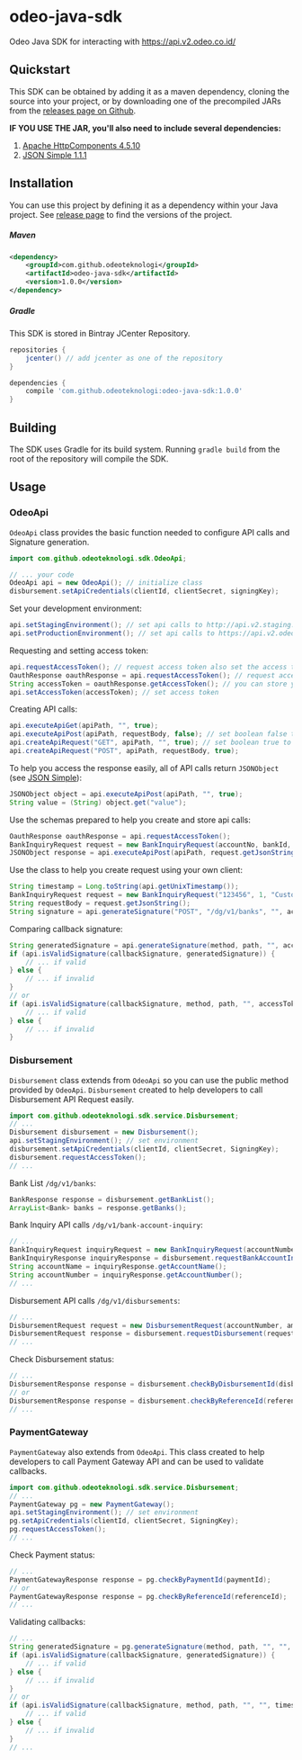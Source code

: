 # odeo-java-sdk
Odeo Java SDK for interacting with https://api.v2.odeo.co.id/

## Quickstart
This SDK can be obtained by adding it as a maven dependency, cloning the source into your project, or by downloading one of the precompiled JARs from the [releases page on Github](https://github.com/odeoteknologi/odeo-java-sdk/releases).

**IF YOU USE THE JAR, you'll also need to include several dependencies:**
1. [Apache HttpComponents 4.5.10](https://hc.apache.org/httpcomponents-client-4.5.x/index.html)
2. [JSON Simple 1.1.1](https://code.google.com/archive/p/json-simple/)

## Installation
You can use this project by defining it as a dependency within your Java project. See [release page](https://github.com/odeoteknologi/odeo-java-sdk/releases) to find the versions of the project.

##### Maven
````xml
<dependency>
    <groupId>com.github.odeoteknologi</groupId>
    <artifactId>odeo-java-sdk</artifactId>
    <version>1.0.0</version>
</dependency>
````

##### Gradle
This SDK is stored in Bintray JCenter Repository. 
```gradle
repositories {
    jcenter() // add jcenter as one of the repository
}

dependencies {
    compile 'com.github.odeoteknologi:odeo-java-sdk:1.0.0'
}
```
## Building
The SDK uses Gradle for its build system. Running `gradle build` from the root of the repository will compile the SDK.
## Usage
### OdeoApi
`OdeoApi` class provides the basic function needed to configure API calls and Signature generation.
```java
import com.github.odeoteknologi.sdk.OdeoApi;

// ... your code
OdeoApi api = new OdeoApi(); // initialize class
disbursement.setApiCredentials(clientId, clientSecret, signingKey);
```
Set your development environment:
```java
api.setStagingEnvironment(); // set api calls to http://api.v2.staging.odeo.co.id
api.setProductionEnvironment(); // set api calls to https://api.v2.odeo.co.id
```
Requesting and setting access token:
```java
api.requestAccessToken(); // request access token also set the access token for your api calls
OauthResponse oauthResponse = api.requestAccessToken(); // request access token also set the access token for your api calls
String accessToken = oauthResponse.getAccessToken(); // you can store your accessToken using OauthResponse class prepared for this SDK
api.setAccessToken(accessToken); // set access token
```
Creating API calls:
```java
api.executeApiGet(apiPath, "", true);
api.executeApiPost(apiPath, requestBody, false); // set boolean false to request without headers
api.createApiRequest("GET", apiPath, "", true); // set boolean true to set headers as documented
api.createApiRequest("POST", apiPath, requestBody, true);
```
To help you access the response easily, all of API calls return `JSONObject` (see [JSON Simple](https://code.google.com/archive/p/json-simple/)):
```java
JSONObject object = api.executeApiPost(apiPath, "", true);
String value = (String) object.get("value");
```
Use the schemas prepared to help you create and store api calls:
```java
OauthResponse oauthResponse = api.requestAccessToken();
BankInquiryRequest request = new BankInquiryRequest(accountNo, bankId, customerName); // create inquiry request object
JSONObject response = api.executeApiPost(apiPath, request.getJsonString(), true);
```
Use the class to help you create request using your own client:
```java
String timestamp = Long.toString(api.getUnixTimestamp());
BankInquiryRequest request = new BankInquiryRequest("123456", 1, "CustomerName"); // create inquiry request object
String requestBody = request.getJsonString();
String signature = api.generateSignature("POST", "/dg/v1/banks", "", accessToken, timestamp, requestBody);
```
Comparing callback signature:
```java
String generatedSignature = api.generateSignature(method, path, "", accessToken, timestamp, requestBody);
if (api.isValidSignature(callbackSignature, generatedSignature)) {
    // ... if valid
} else {
    // ... if invalid
}
// or
if (api.isValidSignature(callbackSignature, method, path, "", accessToken, timestamp, requestBod)) {
    // ... if valid
} else {
    // ... if invalid
}
```

### Disbursement
`Disbursement` class extends from `OdeoApi` so you can use the public method provided by `OdeoApi`. 
`Disbursement` created to help developers to call Disbursement API Request easily.
```java
import com.github.odeoteknologi.sdk.service.Disbursement;
// ...
Disbursement disbursement = new Disbursement();
api.setStagingEnvironment(); // set environment
disbursement.setApiCredentials(clientId, clientSecret, SigningKey);
disbursement.requestAccessToken();
// ...
```
Bank List `/dg/v1/banks`:
```java
BankResponse response = disbursement.getBankList();
ArrayList<Bank> banks = response.getBanks();
```
Bank Inquiry API calls `/dg​/v1​/bank-account-inquiry`:
```java
// ...
BankInquiryRequest inquiryRequest = new BankInquiryRequest(accountNumber, bankId, customerName);
BankInquiryResponse inquiryResponse = disbursement.requestBankAccountInquiry(inquiryRequest);
String accountName = inquiryResponse.getAccountName();
String accountNumber = inquiryResponse.getAccountNumber();
// ...
```
Disbursement API calls `/dg/v1/disbursements`:
```java
// ...
DisbursementRequest request = new DisbursementRequest(accountNumber, amount, bankId, customerName, referenceId, description);
DisbursementRequest response = disbursement.requestDisbursement(request);
// ...
```
Check Disbursement status:
```java
// ...
DisbursementResponse response = disbursement.checkByDisbursementId(disbursementId); // /dg/v1/disbursements/{disbursement_id}
// or
DisbursementResponse response = disbursement.checkByReferenceId(referenceId); // /dg/v1/disbursements/reference-id/{reference_id}
// ...
```

### PaymentGateway
`PaymentGateway` also extends from `OdeoApi`. This class created to help developers to call Payment Gateway API and can be used to validate callbacks.
```java
import com.github.odeoteknologi.sdk.service.Disbursement;
// ...
PaymentGateway pg = new PaymentGateway();
api.setStagingEnvironment(); // set environment
pg.setApiCredentials(clientId, clientSecret, SigningKey);
pg.requestAccessToken();
// ...
```
Check Payment status:
```java
// ...
PaymentGatewayResponse response = pg.checkByPaymentId(paymentId);
// or
PaymentGatewayResponse response = pg.checkByReferenceId(referenceId);
// ...
```
Validating callbacks:
```java
// ...
String generatedSignature = pg.generateSignature(method, path, "", "", timestamp, requestBody);
if (api.isValidSignature(callbackSignature, generatedSignature)) {
    // ... if valid
} else {
    // ... if invalid
}
// or
if (api.isValidSignature(callbackSignature, method, path, "", "", timestamp, requestBod)) {
    // ... if valid
} else {
    // ... if invalid
}
// ...
```